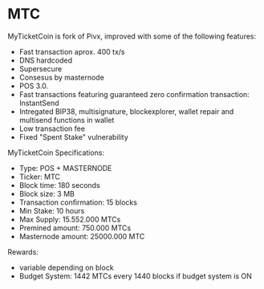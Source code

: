 # MTC

MyTicketCoin is fork of Pivx, improved with some of the following features: 

- Fast transaction aprox. 400 tx/s 
- DNS hardcoded 
- Supersecure
- Consesus by masternode 
- POS 3.0.
- Fast transactions featuring guaranteed zero confirmation transaction: InstantSend 
- Intregated BIP38, multisignature, blockexplorer, wallet repair and multisend functions in wallet
- Low transaction fee
- Fixed "Spent Stake" vulnerability


MyTicketCoin Specifications:

- Type: POS + MASTERNODE
- Ticker: MTC
- Block time: 180 seconds
- Block size: 3 MB
- Transaction confirmation: 15 blocks
- Min Stake: 10 hours
- Max Supply: 15.552.000 MTCs
- Premined amount: 750.000 MTCs
- Masternode amount: 25000.000 MTC

Rewards:

- variable depending on block
- Budget System: 1442 MTCs every 1440 blocks if budget system is ON 
